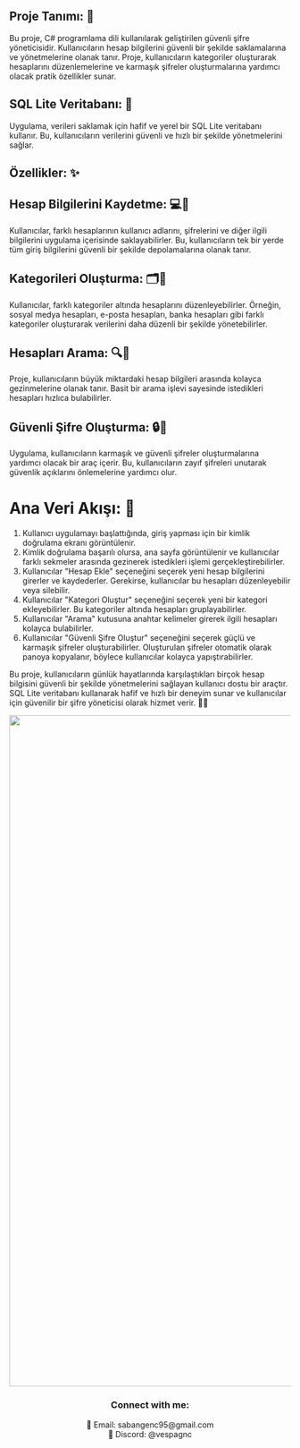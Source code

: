 


## Proje Tanımı: 📝

Bu proje, C# programlama dili kullanılarak geliştirilen güvenli şifre yöneticisidir. Kullanıcıların hesap bilgilerini güvenli bir şekilde saklamalarına ve yönetmelerine olanak tanır. Proje, kullanıcıların kategoriler oluşturarak hesaplarını düzenlemelerine ve karmaşık şifreler oluşturmalarına yardımcı olacak pratik özellikler sunar.

## SQL Lite Veritabanı: 💾
Uygulama, verileri saklamak için hafif ve yerel bir SQL Lite veritabanı kullanır. Bu, kullanıcıların verilerini güvenli ve hızlı bir şekilde yönetmelerini sağlar.

## Özellikler: ✨

## Hesap Bilgilerini Kaydetme: 💻💼
Kullanıcılar, farklı hesaplarının kullanıcı adlarını, şifrelerini ve diğer ilgili bilgilerini uygulama içerisinde saklayabilirler. Bu, kullanıcıların tek bir yerde tüm giriş bilgilerini güvenli bir şekilde depolamalarına olanak tanır.

## Kategorileri Oluşturma: 🗂️📂
Kullanıcılar, farklı kategoriler altında hesaplarını düzenleyebilirler. Örneğin, sosyal medya hesapları, e-posta hesapları, banka hesapları gibi farklı kategoriler oluşturarak verilerini daha düzenli bir şekilde yönetebilirler.


## Hesapları Arama: 🔍📝
Proje, kullanıcıların büyük miktardaki hesap bilgileri arasında kolayca gezinmelerine olanak tanır. Basit bir arama işlevi sayesinde istedikleri hesapları hızlıca bulabilirler.

## Güvenli Şifre Oluşturma: 🔒🔑
Uygulama, kullanıcıların karmaşık ve güvenli şifreler oluşturmalarına yardımcı olacak bir araç içerir. Bu, kullanıcıların zayıf şifreleri unutarak güvenlik açıklarını önlemelerine yardımcı olur.

# Ana Veri Akışı: 🔄

1. Kullanıcı uygulamayı başlattığında, giriş yapması için bir kimlik doğrulama ekranı görüntülenir.
2. Kimlik doğrulama başarılı olursa, ana sayfa görüntülenir ve kullanıcılar farklı sekmeler arasında gezinerek istedikleri işlemi gerçekleştirebilirler.
3. Kullanıcılar "Hesap Ekle" seçeneğini seçerek yeni hesap bilgilerini girerler ve kaydederler. Gerekirse, kullanıcılar bu hesapları düzenleyebilir veya silebilir.
4. Kullanıcılar "Kategori Oluştur" seçeneğini seçerek yeni bir kategori ekleyebilirler. Bu kategoriler altında hesapları gruplayabilirler.
5. Kullanıcılar "Arama" kutusuna anahtar kelimeler girerek ilgili hesapları kolayca bulabilirler.
6. Kullanıcılar "Güvenli Şifre Oluştur" seçeneğini seçerek güçlü ve karmaşık şifreler oluşturabilirler. Oluşturulan şifreler otomatik olarak panoya kopyalanır, böylece kullanıcılar kolayca yapıştırabilirler.

Bu proje, kullanıcıların günlük hayatlarında karşılaştıkları birçok hesap bilgisini güvenli bir şekilde yönetmelerini sağlayan kullanıcı dostu bir araçtır. SQL Lite veritabanı kullanarak hafif ve hızlı bir deneyim sunar ve kullanıcılar için güvenilir bir şifre yöneticisi olarak hizmet verir. 🤝🔐

<div align="center">
  <a href="https://github.com/SabanGnc">
    <img src="https://github.com/SabanGnc/SabanGnc/assets/139702707/cc75e47a-eda0-498f-bc38-1a9a3e6ea37c" alt="Github Stats" width="1200">
  </a>
</div>


<h3 align="center">Connect with me:</h3> 
<p align="center">
  📧 Email: sabangenc95@gmail.com<br>
  💬 Discord: @vespagnc<br>
</p>

